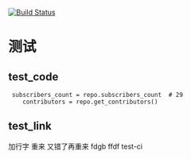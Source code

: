 [![Build Status](https://secure.travis-ci.org/heyying/demo.png
)](http://travis-ci.org/heyying/demo)
# 测试
## test_code
```
 subscribers_count = repo.subscribers_count  # 29
    contributors = repo.get_contributors()
```
## test_link
加行字
重来
又错了再重来
fdgb
ffdf
test-ci
